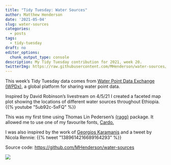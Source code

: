 ```yaml
---
title: "Tidy Tuesday: Water Sources"
author: Matthew Henderson
date: '2021-05-04'
slug: water-sources
categories:
  - posts
tags:
  - tidy-tuesday
draft: no
editor_options: 
  chunk_output_type: console
description: My Tidy Tuesday contribution for 2021, week 20.
twitterImg: https://raw.githubusercontent.com/MHenderson/water-sources/master/water-sources.png
---
```


This week’s Tidy Tuesday data comes from
[Water Point Data Exchange (WPDx)](https://data.waterpointdata.org/dataset/Water-Point-Data-Exchange-WPDx-Basic-/jfkt-jmqa),
a global platform for sharing water point data.

Inspired by David Robinson’s livestream on 4/5/21
I created a faceted map plot
showing the locations of different water sources
throughout Ethiopia.
{{% youtube "5ub92c-5xFQ" %}}

This was my first time
using Thomas Lin Pedersen’s
[{ragg}](https://ragg.r-lib.org/)
package.
It allowed me to use
one of my favourite fonts,
[Cardo.](https://fonts.google.com/specimen/Cardo)

I was also inspired
by the work of
[Georgios Karamanis](https://karaman.is/)
and a tweet
by Nicola Rennie:
{{% tweet "1389614216689164293" %}}

Source code: https://github.com/MHenderson/water-sources

![](https://raw.githubusercontent.com/MHenderson/water-sources/master/water-sources.png)
